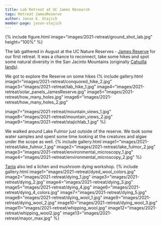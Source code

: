 ```yaml
---
title: Lab Retreat at UC James Research
tags: Retreat JamesReserve
author: Jason E. Stajich
member-page: jason-stajich
---
```


{%
  include figure.html
  image="images/2021-retreat/ground_shot_lab.jpg"
  height="100%"
%}

The lab gathered in August at the UC Nature Reserves - [James Reserve](https://james.ucnrs.org/) for our first retreat. It was a chance to reconnect, take some hikes and spot some natural diversity in the San Jacinto Mountains (originally [Cahuilla lands](https://en.wikipedia.org/wiki/Cahuilla)).

We got to explore the Reserve on some hikes
{%
  include gallery.html
  image1="images/2021-retreat/conquored_hike_2.jpg"
  image3="images/2021-retreat/lab_hike_1.jpg"
  image4="images/2021-retreat/solar_panels_JamesReserve.jpg"
  image5="images/2021-retreat/how_many_holes.jpg"
  image6="images/2021-retreat/how_many_holes_2.jpg"

  image7="images/2021-retreat/mountain_views_1.jpg"
  image8="images/2021-retreat/mountain_views_2.jpg"
  image9="images/2021-retreat/stajichlab_1.jpg"
%}

We walked around Lake Fulmor just outside of the reserve. We took some water samples and spent some time looking at the creatures and algae under the scope as well.
{%
  include gallery.html
  image1="images/2021-retreat/lake_fulmor_1.jpg"
  image2="images/2021-retreat/lake_fulmor_2.jpg"
  image3="images/2021-retreat/environmental_microscopy_1.jpg"
  image4="images/2021-retreat/environmental_microscopy_2.jpg"
%}

[Tania](/members/tania-kurbessoian/) also led a lichen and mushroom dying workshop.
{%
    include gallery.html
    image1="images/2021-retreat/dyed_wool_colors.jpg"
    image2="images/2021-retreat/dying_1.jpg"
    image3="images/2021-retreat/dying_2.jpg"
    image4="images/2021-retreat/dying_3.jpg"
    image5="images/2021-retreat/dying_4.jpg"
    image6="images/2021-retreat/dying_4_colors.jpg"
    image7="images/2021-retreat/dying_5.jpg"
    image8="images/2021-retreat/dying_wool_1.jpg"
    image9="images/2021-retreat/dying_wool_2.jpg"
    image10="images/2021-retreat/dying_wool_3.jpg"
    image11="images/2021-retreat/whipping_wool.jpg"
    image12="images/2021-retreat/whipping_wool2.jpg"
    image13="images/2021-retreat/mayor_max.jpg"
%}
